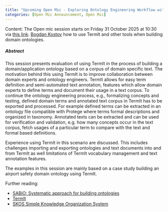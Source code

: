 ```yaml
---
title: "Upcoming Open Mic - Exploring Ontology Engineering Workflow with TermIt and Other Tools"
categories: [Open Mic Announcement, Open Mic]
---
```


Content: The Open mic session starts on Friday 31 October 2025 at 10:30 via [this link](https://meet.jit.si/open-mic-kbss). [Bogdan Kostov](https://kbss.felk.cvut.cz/web/team#bogdan-kostov) how to use TermIt and other tools when building domain ontologies. 

##### Abstract
This session presents evaluation of using TermIt in the process of building a domain/application ontology based on a corpus of domain specific text. The motivation behind this using TermIt is to improve collaboration between domain experts and ontology engineers. TermIt allows for easy term definition and semi-automated text annotation, features which allow domain experts to define terms and document their usage in a text corpus. To continue the ontology engineering process, e.g., formalizing concepts and testing, defined domain terms and annotated text corpus in TermIt has to be exported and processed. For example defined terms can be extracted in an ontology file compatible with Protege where terms formal descriptions and organized in taxonomy. Annotated texts can be extracted and can be used for verification and validation, e.g. how many concepts occur in the text corpus, fetch usages of a particular term to compare with the text and formal based definitions. 

Experience using TermIt in this scenario are discussed. This includes challenges importing and exporting ontologies and text documents into and from TermIt as well limitations of TermIt vocabulary management and text annotation features. 

The examples in this session are mainly based on a case study building an airport safety domain ontology using TermIt.

Further reading:
* [SABiO: Systematic approach for building ontologies](https://www.researchgate.net/publication/286670309_SABiO_Systematic_approach_for_building_ontologies)
* [TermIt](https://github.com/kbss-cvut/termit-ui)
* [SKOS Simple Knowledge Organization System](https://www.w3.org/TR/skos-reference/)